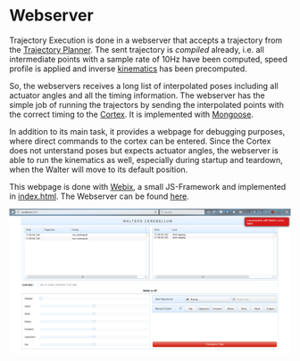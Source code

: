 # Webserver 
Trajectory Execution is done in a webserver that accepts a trajectory from the [Trajectory Planner](./Trajectory). The sent trajectory is *compiled* already, i.e. all intermediate points with a sample rate of 10Hz have been computed, speed profile is applied and inverse [kinematics](./Kinematics) has been precomputed.

So, the webservers receives a long list of interpolated poses including all actuator angles and all the timing information.
The webserver has the simple job of running the trajectors by sending the interpolated points with the correct timing to the [Cortex](./Cortex). It is implemented with [Mongoose](https://www.cesanta.com). 

In addition to its main task, it provides a webpage for debugging purposes, where direct commands to the cortex can be entered. Since the Cortex does not unterstand poses but expects actuator angles, the webserver is able to run the kinematics as well, especially during startup and teardown, when the Walter will move to its default position.

This webpage is done with [Webix](http://webix.com), a small JS-Framework and implemented in [index.html](https://github.com/jochenalt/Walter/blob/master/code/WalterServer/web_root/index.html). The Webserver can be found [here](https://github.com/jochenalt/Walter/tree/master/code/WalterServer).

<img width="1000" align="center" src="images/website.png" >


